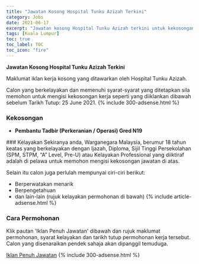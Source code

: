 ```yaml
---
title: "Jawatan Kosong Hospital Tunku Azizah Terkini" 
category: Jobs 
date: 2021-06-17 
excerpt: "Jawatan kosong Hospital Tunku Azizah terkini untuk kekosongan Pembantu Tadbir (Perkeranian / Operasi) Gred N19" 
tags: [Kuala Lumpur] 
toc: true 
toc_label: TOC 
toc_icon: "fire" 
--- 
```


**Jawatan Kosong Hospital Tunku Azizah Terkini**

Maklumat iklan kerja kosong yang ditawarkan oleh Hospital Tunku Azizah. 

Calon yang berkelayakan dan memenuhi syarat-syarat yang ditetapkan sila memohon untuk mengisi kekosongan kerja seperti yang diiklankan dibawah sebelum Tarikh Tutup: 25 June 2021. 
{% include 300-adsense.html %} 
### Kekosongan 
<ul>
<li>
<div><strong><b>Pembantu Tadbir (Perkeranian / Operasi) Gred N19</b></strong></div>
</li>
</ul> 
### Kelayakan 
Sekiranya anda, Warganegara Malaysia, berumur 18 tahun keatas yang berkelayakan dengan Ijazah, Diploma, Sijil Tinggi Persekolahan (SPM, STPM, “A” Level, Pre-U) atau Kelayakan Professional yang diiktiraf adalah di pelawa untuk memohon mengisi kekosongan jawatan di atas.

Selain itu calon juga perlulah mempunyai ciri-ciri berikut:
- Berperwatakan menarik
- Berpengetahuan
- dan lain-lain (rujuk kelayakan permohonan di bawah) 
{% include article-adsense.html %} 
### Cara Permohonan 
Klik pautan 'Iklan Penuh Jawatan' dibawah dan rujuk maklumat permohonan, syarat kelayakan dan tarikh tutup permohonan kerja tersebut.
Calon yang disenaraikan pendek sahaja akan dipanggil temuduga.

<a href="https://kerjaya.co/wp-content/uploads/2021/06/IKLAN-MYSTEP.pdf" class="btn btn--info" target="_blank" rel="nofollow noopenner">Iklan Penuh Jawatan</a> 
{% include 300-adsense.html %} 